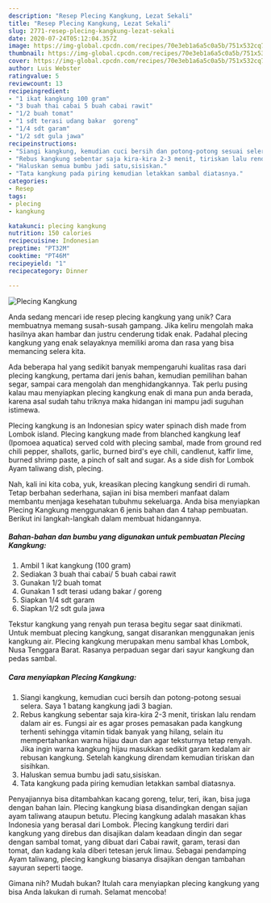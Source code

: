 ```yaml
---
description: "Resep Plecing Kangkung, Lezat Sekali"
title: "Resep Plecing Kangkung, Lezat Sekali"
slug: 2771-resep-plecing-kangkung-lezat-sekali
date: 2020-07-24T05:12:04.357Z
image: https://img-global.cpcdn.com/recipes/70e3eb1a6a5c0a5b/751x532cq70/plecing-kangkung-foto-resep-utama.jpg
thumbnail: https://img-global.cpcdn.com/recipes/70e3eb1a6a5c0a5b/751x532cq70/plecing-kangkung-foto-resep-utama.jpg
cover: https://img-global.cpcdn.com/recipes/70e3eb1a6a5c0a5b/751x532cq70/plecing-kangkung-foto-resep-utama.jpg
author: Luis Webster
ratingvalue: 5
reviewcount: 13
recipeingredient:
- "1 ikat kangkung 100 gram"
- "3 buah thai cabai 5 buah cabai rawit"
- "1/2 buah tomat"
- "1 sdt terasi udang bakar  goreng"
- "1/4 sdt garam"
- "1/2 sdt gula jawa"
recipeinstructions:
- "Siangi kangkung, kemudian cuci bersih dan potong-potong sesuai selera. Saya 1 batang kangkung jadi 3 bagian."
- "Rebus kangkung sebentar saja kira-kira 2-3 menit, tiriskan lalu rendam dalam air es. Fungsi air es agar proses pemasakan pada kangkung terhenti sehingga vitamin tidak banyak yang hilang, selain itu mempertahankan warna hijau daun dan agar teksturnya tetap renyah. Jika ingin warna kangkung hijau masukkan sedikit garam kedalam air rebusan kangkung. Setelah kangkung direndam kemudian tiriskan dan sisihkan."
- "Haluskan semua bumbu jadi satu,sisiskan."
- "Tata kangkung pada piring kemudian letakkan sambal diatasnya."
categories:
- Resep
tags:
- plecing
- kangkung

katakunci: plecing kangkung 
nutrition: 150 calories
recipecuisine: Indonesian
preptime: "PT32M"
cooktime: "PT46M"
recipeyield: "1"
recipecategory: Dinner

---
```



![Plecing Kangkung](https://img-global.cpcdn.com/recipes/70e3eb1a6a5c0a5b/751x532cq70/plecing-kangkung-foto-resep-utama.jpg)

Anda sedang mencari ide resep plecing kangkung yang unik? Cara membuatnya memang susah-susah gampang. Jika keliru mengolah maka hasilnya akan hambar dan justru cenderung tidak enak. Padahal plecing kangkung yang enak selayaknya memiliki aroma dan rasa yang bisa memancing selera kita.

Ada beberapa hal yang sedikit banyak mempengaruhi kualitas rasa dari plecing kangkung, pertama dari jenis bahan, kemudian pemilihan bahan segar, sampai cara mengolah dan menghidangkannya. Tak perlu pusing kalau mau menyiapkan plecing kangkung enak di mana pun anda berada, karena asal sudah tahu triknya maka hidangan ini mampu jadi suguhan istimewa.

Plecing kangkung is an Indonesian spicy water spinach dish made from Lombok island. Plecing kangkung made from blanched kangkung leaf (Ipomoea aquatica) served cold with plecing sambal, made from ground red chili pepper, shallots, garlic, burned bird&#39;s eye chili, candlenut, kaffir lime, burned shrimp paste, a pinch of salt and sugar. As a side dish for Lombok Ayam taliwang dish, plecing.


Nah, kali ini kita coba, yuk, kreasikan plecing kangkung sendiri di rumah. Tetap berbahan sederhana, sajian ini bisa memberi manfaat dalam membantu menjaga kesehatan tubuhmu sekeluarga. Anda bisa menyiapkan Plecing Kangkung menggunakan 6 jenis bahan dan 4 tahap pembuatan. Berikut ini langkah-langkah dalam membuat hidangannya.

<!--inarticleads1-->

##### Bahan-bahan dan bumbu yang digunakan untuk pembuatan Plecing Kangkung:

1. Ambil 1 ikat kangkung (100 gram)
1. Sediakan 3 buah thai cabai/ 5 buah cabai rawit
1. Gunakan 1/2 buah tomat
1. Gunakan 1 sdt terasi udang bakar / goreng
1. Siapkan 1/4 sdt garam
1. Siapkan 1/2 sdt gula jawa


Tekstur kangkung yang renyah pun terasa begitu segar saat dinikmati. Untuk membuat plecing kangkung, sangat disarankan menggunakan jenis kangkung air. Plecing kangkung merupakan menu sambal khas Lombok, Nusa Tenggara Barat. Rasanya perpaduan segar dari sayur kangkung dan pedas sambal. 

<!--inarticleads2-->

##### Cara menyiapkan Plecing Kangkung:

1. Siangi kangkung, kemudian cuci bersih dan potong-potong sesuai selera. Saya 1 batang kangkung jadi 3 bagian.
1. Rebus kangkung sebentar saja kira-kira 2-3 menit, tiriskan lalu rendam dalam air es. Fungsi air es agar proses pemasakan pada kangkung terhenti sehingga vitamin tidak banyak yang hilang, selain itu mempertahankan warna hijau daun dan agar teksturnya tetap renyah. Jika ingin warna kangkung hijau masukkan sedikit garam kedalam air rebusan kangkung. Setelah kangkung direndam kemudian tiriskan dan sisihkan.
1. Haluskan semua bumbu jadi satu,sisiskan.
1. Tata kangkung pada piring kemudian letakkan sambal diatasnya.


Penyajiannya bisa ditambahkan kacang goreng, telur, teri, ikan, bisa juga dengan bahan lain. Plecing kangkung biasa disandingkan dengan sajian ayam taliwang ataupun betutu. Plecing kangkung adalah masakan khas Indonesia yang berasal dari Lombok. Plecing kangkung terdiri dari kangkung yang direbus dan disajikan dalam keadaan dingin dan segar dengan sambal tomat, yang dibuat dari Cabai rawit, garam, terasi dan tomat, dan kadang kala diberi tetesan jeruk limau. Sebagai pendamping Ayam taliwang, plecing kangkung biasanya disajikan dengan tambahan sayuran seperti taoge. 

Gimana nih? Mudah bukan? Itulah cara menyiapkan plecing kangkung yang bisa Anda lakukan di rumah. Selamat mencoba!
